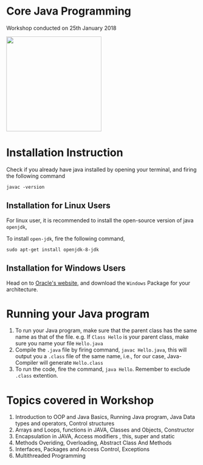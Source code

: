 # Core Java Programming 

Workshop conducted on 25th January 2018

<img src="https://images.sftcdn.net/images/t_optimized,f_auto/p/2f4c04f4-96d0-11e6-9830-00163ed833e7/3163796423/java-runtime-environment-logo.png" width="250" height="250" align="middle" />

# Installation Instruction

Check if you already have java installed by opening your terminal, and firing the following command

`javac -version`

## Installation for Linux Users

For linux user, it is recommended to install the open-source version of java `openjdk`, 

To install `open-jdk`, fire the following command,

`sudo apt-get install openjdk-8-jdk`

## Installation for Windows Users

Head on to [Oracle's website](http://www.oracle.com/technetwork/java/javase/downloads/jdk9-downloads-3848520.html), and download the `Windows` Package for your architecture.

# Running your Java program

1. To run your Java program, make sure that the parent class has the same name as that of the file. e.g. If `Class Hello` is your parent class, make sure you name your file `Hello.java`
2. Compile the `.java` file by firing command, `javac Hello.java`, this will output you a   `.class` file of the same name, i.e., for our case, Java-Compiler will generate `Hello.class`
3. To run the code, fire the command, `java Hello`. Remember to exclude `.class` extention.


# Topics covered in Workshop

1. Introduction to OOP and Java Basics, Running Java program, Java Data types and operators, Control structures
2. Arrays and Loops, functions in JAVA, Classes and Objects, Constructor
3. Encapsulation in JAVA, Access modifiers , this, super and static 
4. Methods Overiding, Overloading, Abstract Class And Methods
5. Interfaces, Packages and Access Control, Exceptions
6. Multithreaded Programming


